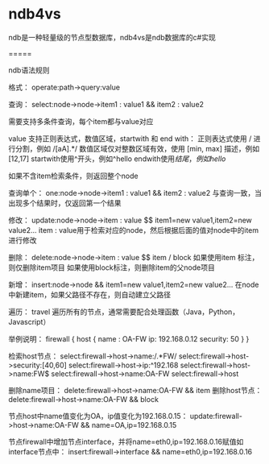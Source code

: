ndb4vs
======

ndb是一种轻量级的节点型数据库，ndb4vs是ndb数据库的c#实现

=====

ndb语法规则

格式：
operate:path->query:value

查询：
select:node->node->item1 : value1 && item2 : value2

需要支持多条件查询，每个item都与value对应

value 支持正则表达式，数值区域，startwith 和 end with：
正则表达式使用 / 进行分割，例如 /[aA].*/
数值区域仅对整数区域有效，使用 [min, max] 描述，例如 [12,17]
startwith使用^开头，例如^hello
endwith使用$结尾，例如hello$

如果不含item检索条件，则返回整个node

查询单个：
one:node->node->item1 : value1 && item2 : value2
与查询一致，当出现多个结果时，仅返回第一个结果

修改：
update:node->node->item : value $$ item1=new value1,item2=new value2…
item : value用于检索对应的node，然后根据后面的值对node中的item进行修改

删除：
delete:node->node->item : value $$ item / block
如果使用item 标注，则仅删除item项目
如果使用block标注，则删除item的父node项目


新增：
insert:node->node && item1=new value1,item2=new value2…
在node中新建item，如果父路径不存在，则自动建立父路径

遍历：
travel
遍历所有的节点，通常需要配合处理函数（Java，Python，Javascript）


举例说明：
firewall {
host {
name : OA-FW
ip: 192.168.0.12
security: 50
}
}

检索host节点：
select:firewall->host->name:/.*FW/
select:firewall->host->security:[40,60] 
select:firewall->host->ip:^192.168 
select:firewall->host->name:FW$ 
select:firewall->host->name:OA-FW
select:firewall->host

删除name项目：
delete:firewall->host->name:OA-FW && item 
删除host节点：
delete:firewall->host->name:OA-FW && block 

节点host中name值变化为OA，ip值变化为192.168.0.15：
update:firewall->host->name:OA-FW && name=OA,ip=192.168.0.15 

节点firewall中增加节点interface，并将name=eth0,ip=192.168.0.16赋值如interface节点中：
insert:firewall->interface && name=eth0,ip=192.168.0.16 
